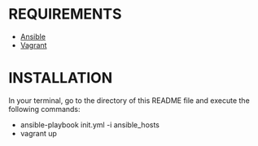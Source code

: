 REQUIREMENTS
============
- [Ansible](http://ansible.com)
- [Vagrant](https://vagrantup.com)

INSTALLATION
============
In your terminal, go to the directory of this README file and execute the following commands:
- ansible-playbook init.yml -i ansible_hosts
- vagrant up
